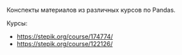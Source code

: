 Конспекты материалов из различных курсов по Pandas.

Курсы: 
* https://stepik.org/course/174774/
* https://stepik.org/course/122126/

